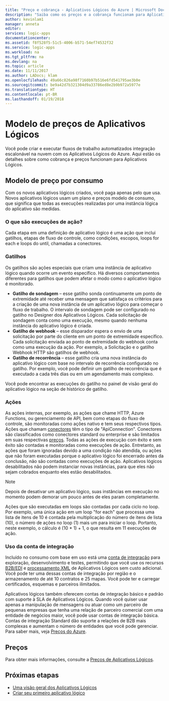 ```yaml
---
title: "Preço e cobrança - Aplicativos Lógicos do Azure | Microsoft Docs"
description: "Saiba como os preços e a cobrança funcionam para Aplicativos Lógicos do Azure."
author: kevinlam1
manager: anneta
editor: 
services: logic-apps
documentationcenter: 
ms.assetid: f8f528f5-51c5-4006-b571-54ef74532f32
ms.service: logic-apps
ms.workload: na
ms.tgt_pltfrm: na
ms.devlang: na
ms.topic: article
ms.date: 11/11/2017
ms.author: LADocs; klam
ms.openlocfilehash: 49a66c826a98f7160b97b516e6fd541795ae3b0e
ms.sourcegitcommit: be9a42d7b321304d9a33786ed8e2b9b972a5977e
ms.translationtype: HT
ms.contentlocale: pt-BR
ms.lasthandoff: 01/19/2018
---
```

# <a name="logic-apps-pricing-model"></a>Modelo de preços de Aplicativos Lógicos
Você pode criar e executar fluxos de trabalho automatizados integração escalonável na nuvem com os Aplicativos Lógicos do Azure. Aqui estão os detalhes sobre como cobrança e preços funcionam para Aplicativos Lógicos.
## <a name="consumption-pricing-model"></a>Modelo de preço por consumo
Com os novos aplicativos lógicos criados, você paga apenas pelo que usa. Novos aplicativos lógicos usam um plano e preços modelo de consumo, que significa que todas as execuções realizadas por uma instância lógica do aplicativo são medidas.
### <a name="what-are-action-executions"></a>O que são execuções de ação?
Cada etapa em uma definição de aplicativo lógico é uma ação que inclui gatilhos, etapas de fluxo de controle, como condições, escopos, loops for each e loops do until, chamadas a conectores.
### <a name="triggers"></a>Gatilhos
Os gatilhos são ações especiais que criam uma instância de aplicativo lógico quando ocorre um evento específico. Há diversos comportamentos diferentes para gatilhos que podem afetar o modo como o aplicativo lógico é monitorado.
* **Gatilho de sondagem** – esse gatilho sonda continuamente um ponto de extremidade até receber uma mensagem que satisfaça os critérios para a criação de uma nova instância de um aplicativo lógico para começar o fluxo de trabalho. O intervalo de sondagem pode ser configurado no gatilho no Designer dos Aplicativos Lógicos. Cada solicitação de sondagem conta como uma execução, mesmo quando nenhuma instância do aplicativo lógico é criada.
* **Gatilho de webhook** – esse disparador espera o envio de uma solicitação por parte do cliente em um ponto de extremidade específico. Cada solicitação enviada ao ponto de extremidade do webhook conta como uma execução da ação. Por exemplo, a Solicitação e o gatilho Webhook HTTP são gatilhos de webhook.
* **Gatilho de recorrência** – esse gatilho cria uma nova instância do aplicativo lógico com base no intervalo de recorrência configurado no gatilho. Por exemplo, você pode definir um gatilho de recorrência que é executado a cada três dias ou em um agendamento mais complexo.

Você pode encontrar as execuções do gatilho no painel de visão geral do aplicativo lógico na seção de histórico de gatilho.

### <a name="actions"></a>Ações
As ações internas, por exemplo, as ações que chame HTTP, Azure Functions, ou gerenciamento de API, bem como etapas do fluxo de controle, são monitoradas como ações nativo e tem seus respectivos tipos. Ações que chamam [conectores](https://docs.microsoft.com/connectors) têm o tipo de "ApiConnection". Conectores são classificados como conectores standard ou enterprise e são limitados em suas respectivas [preços][pricing].
Todas as ações de execução com êxito e sem êxito são contadas e monitoradas como execuções de ação. Entretanto, as ações que foram ignoradas devido a uma condição não atendida, ou ações que não foram executadas porque o aplicativo lógico foi encerrado antes da conclusão, não são contadas como execuções de ação. Aplicativos lógicos desabilitados não podem instanciar novas instâncias, para que eles não sejam cobrados enquanto eles estão desabilitados.

> [!NOTE]
> Depois de desativar um aplicativo lógico, suas instâncias em execução no momento podem demorar um pouco antes de eles param completamente.

Ações que são executadas em loops são contadas por cada ciclo no loop. Por exemplo, uma única ação em um loop "for each" que processa uma lista de itens de 10 é contada pela multiplicação do número de itens de lista (10), o número de ações no loop (1) mais um para iniciar o loop. Portanto, neste exemplo, o cálculo é (10 * 1) + 1, o que resulta em 11 execuções de ação.

### <a name="integration-account-usage"></a>Uso da conta de integração
Incluído no consumo com base em uso está uma [conta de integração](logic-apps-enterprise-integration-create-integration-account.md) para exploração, desenvolvimento e testes, permitindo que você use os recursos [B2B/EDI](logic-apps-enterprise-integration-b2b.md) e [processamento XML](logic-apps-enterprise-integration-xml.md) de Aplicativos Lógicos sem custo adicional. Você pode ter uma dessas contas de integração por região e o armazenamento de até 10 contratos e 25 mapas. Você pode ter e carregar certificados, esquemas e parceiros ilimitados.

Aplicativos lógicos também oferecem contas de integração básico e padrão com suporte à SLA de Aplicativos Lógicos. Quando você quiser usar apenas a manipulação de mensagens ou atuar como um parceiro de pequenas empresas que tenha uma relação de parceiro comercial com uma entidade de negócios maior, você pode usar contas de integração básica. Contas de integração Standard dão suporte a relações de B2B mais complexas e aumentam o número de entidades que você pode gerenciar. Para saber mais, veja [Preços do Azure](https://azure.microsoft.com/pricing/details/logic-apps).

## <a name="pricing"></a>Preços
Para obter mais informações, consulte a [Preços de Aplicativos Lógicos](https://azure.microsoft.com/pricing/details/logic-apps).

## <a name="next-steps"></a>Próximas etapas
* [Uma visão geral dos Aplicativos Lógicos][whatis]
* [Criar seu primeiro aplicativo lógico][create]

[pricing]: https://azure.microsoft.com/pricing/details/logic-apps/
[whatis]: logic-apps-overview.md
[create]: quickstart-create-first-logic-app-workflow.md

